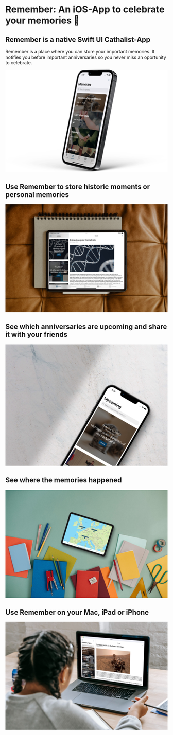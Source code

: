 # Remember: An iOS-App to celebrate your memories 🎉

## Remember is a native Swift UI Cathalist-App

Remember is a place where you can store your important memories. It notifies you before important anniversaries so you
never miss an oportunity to celebrate.

![Remember App](./Documentation/header.png)

## Use Remember to store historic moments or personal memories

![Remember App](./Documentation/historic.jpeg)

## See which anniversaries are upcoming and share it with your friends

![Remember App](./Documentation/upcoming.jpeg)

## See where the memories happened

![Remember App](./Documentation/map.jpeg)

## Use Remember on your Mac, iPad or iPhone

![Remember App](./Documentation/mac.jpeg)





